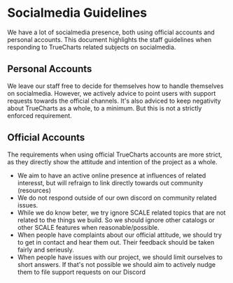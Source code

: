# Socialmedia Guidelines

We have a lot of socialmedia presence, both using official accounts and personal accounts. This document highlights the staff guidelines when responding to TrueCharts related subjects on socialmedia.

## Personal Accounts

We leave our staff free to decide for themselves how to handle themselves on socialmedia. However, we actively advice to point users with support requests towards the official channels.
It's also adviced to keep negativity about TrueCharts as a whole, to a minimum. But this is not a strictly enforced requirement.

## Official Accounts

The requirements when using official TrueCharts accounts are more strict, as they directly show the attitude and intention of the project as a whole.

- We aim to have an active online presence at influences of related interesst, but will refraign to link directly towards out community (resources)
- We do not respond outside of our own discord on community related issues.
- While we do know beter, we try ignore SCALE related topics that are not related to the things we build. So we should ignore other catalogs or other SCALE features when reasonable/possible.
- When people have complaints about our official attitude, we should try to get in contact and hear them out. Their feedback should be taken fairly and serieusly.
- When people have issues with our project, we should limit ourselves to short answers. If that's not possible we should aim to actively nudge them to file support requests on our Discord
